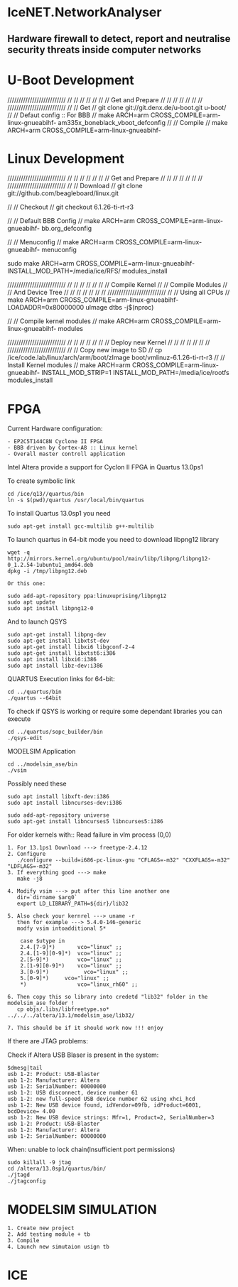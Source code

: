 # IceNET.NetworkAnalyser

Hardware firewall to detect, report and neutralise security threats inside computer networks
-

# U-Boot Development

//////////////////////////
// 						//
// 						//
// 						//
// 	Get and Prepare 	//
// 						//
// 						//
// 						//
//////////////////////////
//
// Get
//
git clone git://git.denx.de/u-boot.git u-boot/
//
// Defaut config :: For BBB
//
make ARCH=arm CROSS_COMPILE=arm-linux-gnueabihf- am335x_boneblack_vboot_defconfig
//
// Compile
//
make ARCH=arm CROSS_COMPILE=arm-linux-gnueabihf-

# Linux Development

//////////////////////////
// 						//
// 						//
// 						//
// 	Get and Prepare 	//
// 						//
// 						//
// 						//
//////////////////////////
//
// Download
//
git clone git://github.com/beagleboard/linux.git

//
// Checkout
//
git checkout 6.1.26-ti-rt-r3

//
// Default BBB Config
//
make ARCH=arm CROSS_COMPILE=arm-linux-gnueabihf- bb.org_defconfig

//
// Menuconfig
//
make ARCH=arm CROSS_COMPILE=arm-linux-gnueabihf- menuconfig

sudo make ARCH=arm CROSS_COMPILE=arm-linux-gnueabihf- INSTALL_MOD_PATH=/media/ice/RFS/ modules_install

//////////////////////////
// 						//
// 						//
// 						//
// 	Compile Kernel 		//
// 	Compile Modules 	//
// 	And Device Tree 	//
// 						//
// 						//
// 						//
//////////////////////////
//
// Using all CPUs
// 
make ARCH=arm CROSS_COMPILE=arm-linux-gnueabihf- LOADADDR=0x80000000 uImage dtbs -j$(nproc)

//
// Compile kernel modules
//
make ARCH=arm CROSS_COMPILE=arm-linux-gnueabihf- modules

//////////////////////////
// 						//
// 						//
// 						//
// 	Deploy new Kernel 	//
// 						//
// 						//
// 						//
//////////////////////////
//
// Copy new image to SD
//
cp /ice/code.lab/linux/arch/arm/boot/zImage boot/vmlinuz-6.1.26-ti-rt-r3
//
// Install Kernel modules
//
make ARCH=arm CROSS_COMPILE=arm-linux-gnueabihf- INSTALL_MOD_STRIP=1 INSTALL_MOD_PATH=/media/ice/rootfs modules_install

# FPGA

Current Hardware configuration:

	- EP2C5T144C8N Cyclone II FPGA
	- BBB driven by Cortex-A8 :: Linux kernel
	- Overall master controll application

Intel Altera provide a support for Cyclon II FPGA in Quartus 13.0ps1

To create symbolic link

	cd /ice/q13//quartus/bin
	ln -s $(pwd)/quartus /usr/local/bin/quartus

To install Quartus 13.0sp1 you need

	sudo apt-get install gcc-multilib g++-multilib

To launch quartus in 64-bit mode you need to download libpng12 library

	wget -q http://mirrors.kernel.org/ubuntu/pool/main/libp/libpng/libpng12-0_1.2.54-1ubuntu1_amd64.deb
	dpkg -i /tmp/libpng12.deb

	Or this one:

	sudo add-apt-repository ppa:linuxuprising/libpng12
	sudo apt update
	sudo apt install libpng12-0

And to launch QSYS

	sudo apt-get install libpng-dev
	sudo apt-get install libxtst-dev
	sudo apt-get install libxi6 libgconf-2-4
	sudo apt-get install libxtst6:i386 
	sudo apt install libxi6:i386
	sudo apt install libz-dev:i386

QUARTUS Execution links for 64-bit: 

	cd ../quartus/bin
	./quartus --64bit

To check if QSYS is working or require some dependant libraries you can execute

	cd ../quartus/sopc_builder/bin
	./qsys-edit

MODELSIM Application

	cd ../modelsim_ase/bin
	./vsim

Possibly need these

	sudo apt install libxft-dev:i386
	sudo apt install libncurses-dev:i386
	
	sudo add-apt-repository universe
	sudo apt-get install libncurses5 libncurses5:i386

For older kernels with:: Read failure in vlm process (0,0)

	1. For 13.1ps1 Download ---> freetype-2.4.12
	2. Configure
	   ./configure --build=i686-pc-linux-gnu "CFLAGS=-m32" "CXXFLAGS=-m32" "LDFLAGS=-m32"
	3. If everything good ---> make
	   make -j8

	4. Modify vsim ---> put after this line another one
	   dir=`dirname $arg0`
	   export LD_LIBRARY_PATH=${dir}/lib32

	5. Also check your kernrel ---> uname -r
	   then for example ---> 5.4.0-146-generic
	   modfy vsim intoadditional 5*

		case $utype in
		2.4.[7-9]*)       vco="linux" ;;
		2.4.[1-9][0-9]*)  vco="linux" ;;
		2.[5-9]*)         vco="linux" ;;
		2.[1-9][0-9]*)    vco="linux" ;;
		3.[0-9]*)    		vco="linux" ;;
		5.[0-9]*)     vco="linux" ;;
		*)                vco="linux_rh60" ;;

	6. Then copy this so library into credetd "lib32" folder in the modelsim_ase folder ! 
	   cp objs/.libs/libfreetype.so* ../../../altera/13.1/modelsim_ase/lib32/

	7. This should be if it should work now !!! enjoy

If there are JTAG problems:

Check if Altera USB Blaser is present in the system: 

	$dmesg|tail
	usb 1-2: Product: USB-Blaster
	usb 1-2: Manufacturer: Altera
	usb 1-2: SerialNumber: 00000000
	usb 1-2: USB disconnect, device number 61
	usb 1-2: new full-speed USB device number 62 using xhci_hcd
	usb 1-2: New USB device found, idVendor=09fb, idProduct=6001, bcdDevice= 4.00
	usb 1-2: New USB device strings: Mfr=1, Product=2, SerialNumber=3
	usb 1-2: Product: USB-Blaster
	usb 1-2: Manufacturer: Altera
	usb 1-2: SerialNumber: 00000000

When: unable to lock chain(Insufficient port permissions)

	sudo killall -9 jtag 
	cd /altera/13.0sp1/quartus/bin/
	./jtagd 
	./jtagconfig

# MODELSIM SIMULATION

	1. Create new project
	2. Add testing module + tb
	3. Compile
	4. Launch new simutaion usign tb

# ICE
